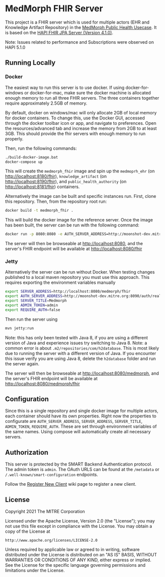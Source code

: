 # MedMorph FHIR Server

This project is a FHIR server which is used for multiple actors (EHR and Knowledge Artifact Repository) in the [MedMorph Public Health Usecase](https://build.fhir.org/ig/HL7/fhir-medmorph/usecases.html). It is based on the [HAPI FHIR JPA Server (Version 4.1.0)](https://github.com/hapifhir/hapi-fhir-jpaserver-starter).

Note: Issues related to performance and Subscriptions were observed on HAPI 5.1.0

## Running Locally

### Docker

The easiest way to run this server is to use docker. If using docker-for-windows or docker-for-mac, make sure the docker machine is allocated enough memory to run all three FHIR servers. The three containers together require approximately 2.5GB of memory.

By default, docker on windows/mac will only allocate 2GB of local memory for docker containers. To change this, use the Docker GUI, accessed through the docker toolbar icon or app, and navigate to preferences. Open the resources/advanced tab and increase the memory from 2GB to at least 3GB. This should provide the fhir servers with enough memory to run properly.

Then, run the following commands:

```sh
./build-docker-image.bat
docker-compose up
```

This will create the `medmorph_fhir` image and spin up the `medmoprh_ehr` (on [http://localhost:8180/fhir](http://localhost:8180/fhir)), `knowledge_artifact` (on [http://localhost:8190/fhir](http://localhost:8190/fhir)), and `public_health_authority` (on [http://localhost:8181/fhir](http://localhost:8181/fhir)) containers.

Alternatively the image can be built and specific instances run. First, clone this repository. Then, from the repository root run:

```sh
docker build -t medmorph_fhir .
```

This will build the docker image for the reference server. Once the image has
been built, the server can be run with the following command:

```sh
docker run -p 8080:8080 -e AUTH_SERVER_ADDRESS=http://moonshot-dev.mitre.org:8090/auth/realms/ehr/protocol/openid-connect/ -e SERVER_ADDRESS=http://localhost:8080/fhir/ -e SERVER_TITLE=EHR medmorph_fhir
```

The server will then be browseable at
[http://localhost:8080](http://localhost:8080), and the
server's FHIR endpoint will be available at
[http://localhost:8080/fhir](http://localhost:8080/fhir)

### Jetty

Alternatively the server can be run without Docker. When testing changes published to a local maven repository you must use this approach. This requires exporting the environment variables manually

```sh
export SERVER_ADDRESS=http://localhost:8080/medmorph/fhir
export AUTH_SERVER_ADDRESS=http://moonshot-dev.mitre.org:8090/auth/realms/ehr/protocol/openid-connect/
export SERVER_TITLE=Medmorph
export ADMIN_TOKEN=admin
export REQUIRE_AUTH=false
```

Then run the server using

```sh
mvn jetty:run
```

Note: this has only been tested with Java 8, if you are using a different version of Java and experience issues try switching to Java 8.
Note: a common error is about `.m2/repositories/com/h2database`. This is most likely due to running the server with a different version of Java. If you encounter this issue verify you are using Java 8, delete the `h2database` folder and run the server again.

The server will then be browseable at
[http://localhost:8080/medmorph](http://localhost:8080/medmorph), and the
server's FHIR endpoint will be available at
[http://localhost:8080/medmorph/fhir](http://localhost:8080/medmorph/fhir)

## Configuration

Since this is a single repository and single docker image for multiple actors, each container should have its own properties. Right now the properties to configurate are `AUTH_SERVER_ADDRESS`, `SERVER_ADDRESS`, `SERVER_TITLE`, `ADMIN_TOKEN`, `REQUIRE_AUTH`. These are set through environment variables of the same names. Using compose will automatically create all necessary servers.

## Authorization

This server is protected by the SMART Backend Authentication protocol. The admin token is `admin`. The OAuth URLS can be found at the `/metadata` or `/.well-known/smart-configuration` endpoints.

Follow the [Register New Client](https://github.com/mcode/medmorph-fhir-server/wiki/Register-New-Client) wiki page to register a new client.

## License

Copyright 2021 The MITRE Corporation

Licensed under the Apache License, Version 2.0 (the "License");
you may not use this file except in compliance with the License.
You may obtain a copy of the License at

    http://www.apache.org/licenses/LICENSE-2.0

Unless required by applicable law or agreed to in writing, software
distributed under the License is distributed on an "AS IS" BASIS,
WITHOUT WARRANTIES OR CONDITIONS OF ANY KIND, either express or implied.
See the License for the specific language governing permissions and
limitations under the License.
